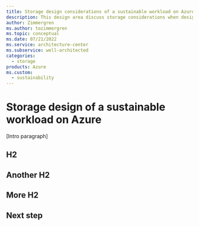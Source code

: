 ```yaml
---
title: Storage design considerations of a sustainable workload on Azure
description: This design area discuss storage considerations when designing sustainable workloads on Azure.
author: Zimmergren
ms.author: tozimmergren
ms.topic: conceptual
ms.date: 07/21/2022
ms.service: architecture-center
ms.subservice: well-architected
categories: 
  - storage
products: Azure
ms.custom:
  - sustainability
---
```


# Storage design of a sustainable workload on Azure

[Intro paragraph]

## H2

## Another H2

## More H2

## Next step